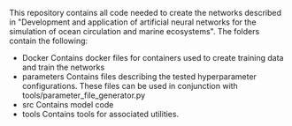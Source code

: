 This repository contains all code needed to create the networks described in "Development and application of artificial neural networks for the simulation of ocean circulation and marine ecosystems". The folders contain the following:
* Docker
  Contains docker files for containers used to create training data and train the networks
* parameters
  Contains files describing the tested hyperparameter configurations. These files can be used in conjunction with tools/parameter_file_generator.py
* src
  Contains model code
* tools
  Contains tools for associated utilities.
